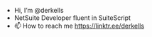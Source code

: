 - Hi, I’m @derkells
- NetSuite Developer fluent in SuiteScript
- 📫 How to reach me https://linktr.ee/derkells


